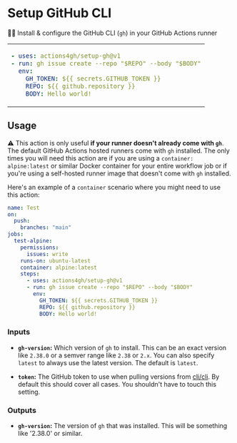 # Setup GitHub CLI

👨‍💻 Install & configure the GitHub CLI (`gh`) in your GitHub Actions runner

<table align=center><td>

```yml
- uses: actions4gh/setup-gh@v1
- run: gh issue create --repo "$REPO" --body "$BODY"
  env:
    GH_TOKEN: ${{ secrets.GITHUB_TOKEN }}
    REPO: ${{ github.repository }}
    BODY: Hello world!
```

</table>

## Usage

⚠️ This action is only useful **if your runner doesn't already come with `gh`**.
The default GitHub Actions hosted runners come with `gh` installed. The only
times you will need this action are if you are using a
`container: alpine:latest` or similar Docker container for your entire workflow
job or if you're using a self-hosted runner image that doesn't come with `gh`
installed.

Here's an example of a `container` scenario where you might need to use this
action:

```yml
name: Test
on:
  push:
    branches: "main"
jobs:
  test-alpine:
    permissions:
      issues: write
    runs-on: ubuntu-latest
    container: alpine:latest
    steps:
      - uses: actions4gh/setup-gh@v1
      - run: gh issue create --repo "$REPO" --body "$BODY"
        env:
          GH_TOKEN: ${{ secrets.GITHUB_TOKEN }}
          REPO: ${{ github.repository }}
          BODY: Hello world!
```

### Inputs

- **`gh-version`:** Which version of `gh` to install. This can be an exact
  version like `2.38.0` or a semver range like `2.38` or `2.x`. You can also
  specify `latest` to always use the latest version. The default is `latest`.

- **`token`:** The GitHub token to use when pulling versions from [cli/cli]. By
  default this should cover all cases. You shouldn't have to touch this setting.

### Outputs

- **`gh-version`:** The version of `gh` that was installed. This will be
  something like '2.38.0' or similar.

[cli/cli]: https://github.com/cli/cli
